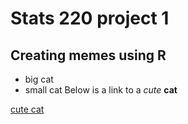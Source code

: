 # Stats 220 project 1
## Creating memes using R
* big cat
* small cat
Below is a link to a *cute* **cat**

[cute cat](https://static.demilked.com/wp-content/uploads/2023/05/cute-cat-pics-1.jpeg)
